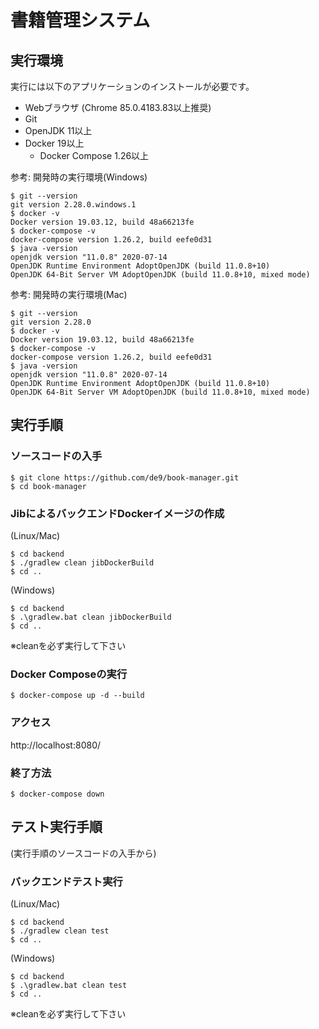 # 書籍管理システム

## 実行環境

実行には以下のアプリケーションのインストールが必要です。

* Webブラウザ (Chrome 85.0.4183.83以上推奨)
* Git
* OpenJDK 11以上
* Docker 19以上
    * Docker Compose 1.26以上

参考: 開発時の実行環境(Windows)

```
$ git --version
git version 2.28.0.windows.1
$ docker -v
Docker version 19.03.12, build 48a66213fe
$ docker-compose -v
docker-compose version 1.26.2, build eefe0d31
$ java -version
openjdk version "11.0.8" 2020-07-14
OpenJDK Runtime Environment AdoptOpenJDK (build 11.0.8+10)
OpenJDK 64-Bit Server VM AdoptOpenJDK (build 11.0.8+10, mixed mode)
```

参考: 開発時の実行環境(Mac)

```
$ git --version
git version 2.28.0
$ docker -v
Docker version 19.03.12, build 48a66213fe
$ docker-compose -v
docker-compose version 1.26.2, build eefe0d31
$ java -version
openjdk version "11.0.8" 2020-07-14
OpenJDK Runtime Environment AdoptOpenJDK (build 11.0.8+10)
OpenJDK 64-Bit Server VM AdoptOpenJDK (build 11.0.8+10, mixed mode)
```

## 実行手順

### ソースコードの入手

```
$ git clone https://github.com/de9/book-manager.git
$ cd book-manager
```

### JibによるバックエンドDockerイメージの作成

(Linux/Mac)

```
$ cd backend
$ ./gradlew clean jibDockerBuild
$ cd ..
```

(Windows)

```
$ cd backend
$ .\gradlew.bat clean jibDockerBuild
$ cd ..
```

※cleanを必ず実行して下さい

### Docker Composeの実行

```
$ docker-compose up -d --build
```

### アクセス

http://localhost:8080/

### 終了方法

```
$ docker-compose down
```

## テスト実行手順

(実行手順のソースコードの入手から)

### バックエンドテスト実行

(Linux/Mac)

```
$ cd backend
$ ./gradlew clean test
$ cd ..
```

(Windows)

```
$ cd backend
$ .\gradlew.bat clean test
$ cd ..
```

※cleanを必ず実行して下さい